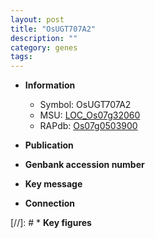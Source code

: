 ```yaml
---
layout: post
title: "OsUGT707A2"
description: ""
category: genes
tags: 
---
```


* **Information**  
    + Symbol: OsUGT707A2  
    + MSU: [LOC_Os07g32060](http://rice.uga.edu/cgi-bin/ORF_infopage.cgi?orf=LOC_Os07g32060)  
    + RAPdb: [Os07g0503900](http://rapdb.dna.affrc.go.jp/viewer/gbrowse_details/irgsp1?name=Os07g0503900)  

* **Publication**  

* **Genbank accession number**  

* **Key message**  

* **Connection**  

[//]: # * **Key figures**  


